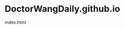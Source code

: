# DoctorWangDaily.github.io
<a href="/DoctorWangDaily.github.io/SCP-SD-007.html"></a>index.html</p>
